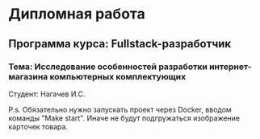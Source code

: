 # Дипломная работа #

## Программа курса: Fullstack-разработчик ##

### Тема: Исследование особенностей разработки интернет-магазина компьютерных комплектующих ###

Студент: Нагачев И.С.

P.s. Обязательно нужно запускать проект через Docker, вводом команды "Make start". Иначе не будут подгружаться изображение карточек товара.